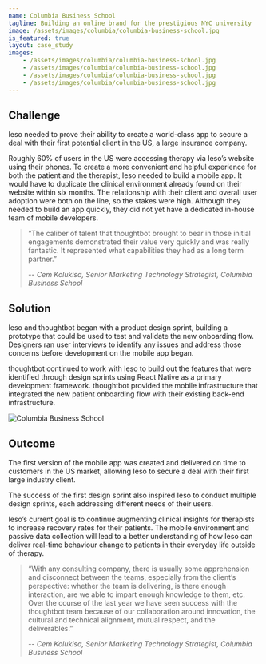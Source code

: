 ```yaml
---
name: Columbia Business School
tagline: Building an online brand for the prestigious NYC university
image: /assets/images/columbia/columbia-business-school.jpg
is_featured: true
layout: case_study
images:
    - /assets/images/columbia/columbia-business-school.jpg
    - /assets/images/columbia/columbia-business-school.jpg
    - /assets/images/columbia/columbia-business-school.jpg
    - /assets/images/columbia/columbia-business-school.jpg
---
```


## Challenge

Ieso needed to prove their ability to create a world-class app to secure a deal with their first potential client in the US, a large insurance company.

Roughly 60% of users in the US were accessing therapy via Ieso’s website using their phones. To create a more convenient and helpful experience for both the patient and the therapist, Ieso needed to build a mobile app. It would have to duplicate the clinical environment already found on their website within six months. The relationship with their client and overall user adoption were both on the line, so the stakes were high.  Although they needed to build an app quickly, they did not yet have a dedicated in-house team of mobile developers.

> “The caliber of talent that thoughtbot brought to bear in those initial engagements demonstrated their value very quickly and was really fantastic. It represented what capabilities they had as a long term partner.”
>
> -- <cite>Cem Kolukisa, Senior Marketing Technology Strategist, Columbia Business School</cite>

## Solution

Ieso and thoughtbot began with a product design sprint, building a prototype that could be used to test and validate the new onboarding flow. Designers ran user interviews to identify any issues and address those concerns before development on the mobile app began.

thoughtbot continued to work with Ieso to build out the features that were identified through design sprints using React Native as a primary development framework. thoughtbot provided the mobile infrastructure that integrated the new patient onboarding flow with their existing back-end infrastructure.

![Columbia Business School](/assets/images/columbia/columbia-business-school.jpg)

## Outcome

The first version of the mobile app was created and delivered on time to customers in the US market, allowing Ieso to secure a deal with their first large industry client.

The success of the first design sprint also inspired Ieso to conduct multiple design sprints, each addressing different needs of their users.

Ieso’s current goal is to continue augmenting clinical insights for therapists to increase recovery rates for their patients. The mobile environment and passive data collection will lead to a better understanding of how Ieso can deliver real-time behaviour change to patients in their everyday life outside of therapy.

> “With any consulting company, there is usually some apprehension and disconnect between the teams, especially from the client’s perspective: whether the team is delivering, is there enough interaction, are we able to impart enough knowledge to them, etc. Over the course of the last year we have seen success with the thoughtbot team because of our collaboration around innovation, the cultural and technical alignment, mutual respect, and the deliverables.”
>
> -- <cite>Cem Kolukisa, Senior Marketing Technology Strategist, Columbia Business School</cite>